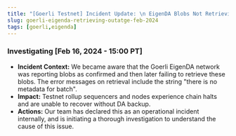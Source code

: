 ```yaml
---
title: "[Goerli Testnet] Incident Update: \n EigenDA Blobs Not Retrieving"
slug: goerli-eigenda-retrieving-outatge-feb-2024
tags: [goerli,eigenda]
---
```


### Investigating [Feb 16, 2024 - 15:00 PT]

- **Incident Context:** We became aware that the Goerli EigenDA network was reporting blobs as confirmed and then later failing to retrieve these blobs. The error messages on retrieval include the string "there is no metadata for batch".
- **Impact:** Testnet rollup sequencers and nodes experience chain halts and are unable to recover without DA backup.
- **Actions:** Our team has declared this as an operational incident internally, and is initiating a thorough investigation to understand the cause of this issue.
